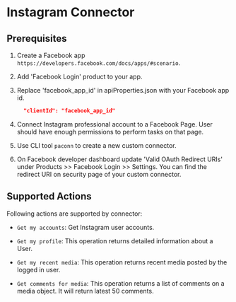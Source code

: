 # Instagram Connector

## Prerequisites

1. Create a Facebook app `https://developers.facebook.com/docs/apps/#scenario`.
2. Add 'Facebook Login' product to your app.
3. Replace 'facebook_app_id' in apiProperties.json with your Facebook app id.

    ```json
      "clientId": "facebook_app_id"
    ```
4. Connect Instagram professional account to a Facebook Page. User should have enough permissions to perform tasks on that page.
5. Use CLI tool `paconn` to create a new custom connector.
6. On Facebook developer dashboard update 'Valid OAuth Redirect URIs' under Products >> Facebook Login >> Settings. You can find the redirect URI on security page of your custom connector.

## Supported Actions

Following actions are supported by connector:

* `Get my accounts`: Get Instagram user accounts.

* `Get my profile`: This operation returns detailed information about a User.

* `Get my recent media`: This operation returns recent media posted by the logged in user.

* `Get comments for media`: This operation returns a list of comments on a media object. It will return latest 50 comments.
